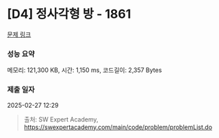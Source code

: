 # [D4] 정사각형 방 - 1861 

[문제 링크](https://swexpertacademy.com/main/code/problem/problemDetail.do?contestProbId=AV5LtJYKDzsDFAXc) 

### 성능 요약

메모리: 121,300 KB, 시간: 1,150 ms, 코드길이: 2,357 Bytes

### 제출 일자

2025-02-27 12:29



> 출처: SW Expert Academy, https://swexpertacademy.com/main/code/problem/problemList.do